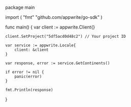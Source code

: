 package main

import (
    "fmt"
    "github.com/appwrite/go-sdk"
)

func main() {
    var client := appwrite.Client{}

    client.SetProject("5df5acd0d48c2") // Your project ID

    var service := appwrite.Locale{
        client: &client
    }

    var response, error := service.GetContinents()

    if error != nil {
        panic(error)
    }

    fmt.Println(response)
}